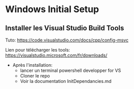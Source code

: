# Windows Initial Setup

## Installer les Visual Studio Build Tools

Tuto:
https://code.visualstudio.com/docs/cpp/config-msvc

Lien pour télécharger les tools:
https://visualstudio.microsoft.com/fr/downloads/


- Après l'installation:
  - lancer un terminal powershell developper for VS
  - Cloner le repo
  - Voir la documentation InitDependancies.md

